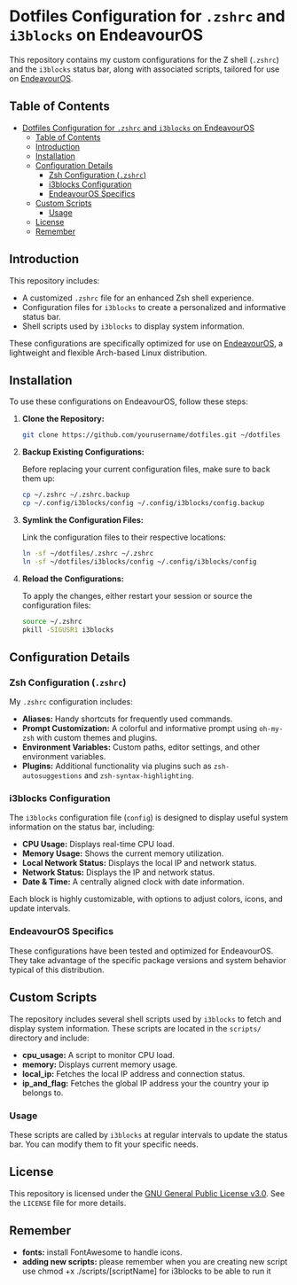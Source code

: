 # Dotfiles Configuration for `.zshrc` and `i3blocks` on EndeavourOS

This repository contains my custom configurations for the Z shell (`.zshrc`) and the `i3blocks` status bar, along with associated scripts, tailored for use on [EndeavourOS](https://endeavouros.com/).

## Table of Contents

- [Dotfiles Configuration for `.zshrc` and `i3blocks` on EndeavourOS](#dotfiles-configuration-for-zshrc-and-i3blocks-on-endeavouros)
  - [Table of Contents](#table-of-contents)
  - [Introduction](#introduction)
  - [Installation](#installation)
  - [Configuration Details](#configuration-details)
    - [Zsh Configuration (`.zshrc`)](#zsh-configuration-zshrc)
    - [i3blocks Configuration](#i3blocks-configuration)
    - [EndeavourOS Specifics](#endeavouros-specifics)
  - [Custom Scripts](#custom-scripts)
    - [Usage](#usage)
  - [License](#license)
  - [Remember](#remember)

## Introduction

This repository includes:

- A customized `.zshrc` file for an enhanced Zsh shell experience.
- Configuration files for `i3blocks` to create a personalized and informative status bar.
- Shell scripts used by `i3blocks` to display system information.

These configurations are specifically optimized for use on [EndeavourOS](https://endeavouros.com/), a lightweight and flexible Arch-based Linux distribution.

## Installation

To use these configurations on EndeavourOS, follow these steps:

1. **Clone the Repository:**

   ```bash
   git clone https://github.com/yourusername/dotfiles.git ~/dotfiles
   ```

2. **Backup Existing Configurations:**

   Before replacing your current configuration files, make sure to back them up:

   ```bash
   cp ~/.zshrc ~/.zshrc.backup
   cp ~/.config/i3blocks/config ~/.config/i3blocks/config.backup
   ```

3. **Symlink the Configuration Files:**

   Link the configuration files to their respective locations:

   ```bash
   ln -sf ~/dotfiles/.zshrc ~/.zshrc
   ln -sf ~/dotfiles/i3blocks/config ~/.config/i3blocks/config
   ```

4. **Reload the Configurations:**

   To apply the changes, either restart your session or source the configuration files:

   ```bash
   source ~/.zshrc
   pkill -SIGUSR1 i3blocks
   ```

## Configuration Details

### Zsh Configuration (`.zshrc`)

My `.zshrc` configuration includes:

- **Aliases:** Handy shortcuts for frequently used commands.
- **Prompt Customization:** A colorful and informative prompt using `oh-my-zsh` with custom themes and plugins.
- **Environment Variables:** Custom paths, editor settings, and other environment variables.
- **Plugins:** Additional functionality via plugins such as `zsh-autosuggestions` and `zsh-syntax-highlighting`.

### i3blocks Configuration

The `i3blocks` configuration file (`config`) is designed to display useful system information on the status bar, including:

- **CPU Usage:** Displays real-time CPU load.
- **Memory Usage:** Shows the current memory utilization.
- **Local Network Status:** Displays the local IP and network status.
- **Network Status:** Displays the IP and network status.
- **Date & Time:** A centrally aligned clock with date information.

Each block is highly customizable, with options to adjust colors, icons, and update intervals.

### EndeavourOS Specifics

These configurations have been tested and optimized for EndeavourOS. They take advantage of the specific package versions and system behavior typical of this distribution.

## Custom Scripts

The repository includes several shell scripts used by `i3blocks` to fetch and display system information. These scripts are located in the `scripts/` directory and include:

- **cpu_usage:** A script to monitor CPU load.
- **memory:** Displays current memory usage.
- **local_ip:** Fetches the local IP address and connection status.
- **ip_and_flag:** Fetches the global IP address your the country your ip belongs to.

### Usage

These scripts are called by `i3blocks` at regular intervals to update the status bar. You can modify them to fit your specific needs.

## License

This repository is licensed under the [GNU General Public License v3.0](https://www.gnu.org/licenses/gpl-3.0.html). See the `LICENSE` file for more details.

## Remember

- **fonts:** install FontAwesome to handle icons.
- **adding new scripts:** please remember when you are creating new script use chmod +x ./scripts/[scriptName] for i3blocks to be able to run it
